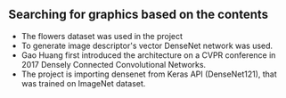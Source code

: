 ## Searching for graphics based on the contents
 - The flowers dataset was used in the project
- To generate image descriptor's vector DenseNet network was used.
- Gao Huang first introduced the architecture on a CVPR conference in 2017 Densely Connected Convolutional Networks.
- The project is importing densenet from Keras API (DenseNet121), that was trained on ImageNet dataset.
